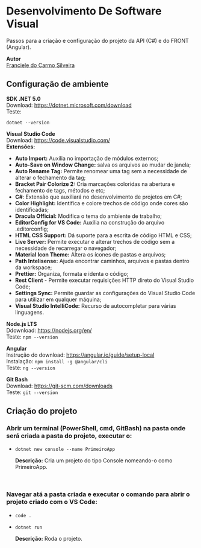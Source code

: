 # Desenvolvimento De Software Visual

Passos para a criação e configuração do projeto da API (C#) e do FRONT (Angular).

**Autor**<br>
[Franciele do Carmo Silveira](https://www.linkedin.com/in/cfrancielesilveira/)

## Configuração de ambiente

**SDK .NET 5.0**<br>
Download: https://dotnet.microsoft.com/download<br>
Teste:<br>

    dotnet --version

**Visual Studio Code**<br>
Download: https://code.visualstudio.com/<br>
    **Extensões:**

   - **Auto Import:** Auxilia no importação de módulos externos;
   - **Auto-Save on Window Change:** salva os arquivos ao mudar de janela;
   - **Auto Rename Tag:** Permite renomear uma tag sem a necessidade de alterar o fechamento da tag;
   - **Bracket Pair Colorize 2:** Cria marcações coloridas na abertura e fechamento de tags, métodos e etc;
   - **C#**: Extensão que auxiliará no desenvolvimento de projetos em C#;
   - **Color Highlight:** Identifica e colore trechos de código onde cores são identificadas;
   - **Dracula Official:** Modifica o tema do ambiente de trabalho;
   - **EditorConfig for VS Code:** Auxilia na construção do arquivo .editorconfig;
   - **HTML CSS Support:** Dá suporte para a escrita de código HTML e CSS;
   - **Live Server:** Permite executar e alterar trechos de código sem a necessidade de recarregar o navegador;
   - **Material Icon Theme:** Altera os ícones de pastas e arquivos;
   - **Path Intelisense:** Ajuda encontrar caminhos, arquivos e pastas dentro da workspace;
   - **Prettier:** Organiza, formata e identa o código;
   - **Rest Client** - Permite executar requisições HTTP direto do Visual Studio Code;
   - **Settings Sync:** Permite guardar as configurações do Visual Studio Code para utilizar em qualquer máquina;
   - **Visual Studio IntelliCode:** Recurso de autocompletar para várias linguagens.

**Node.js LTS**<br>
Ddownload: https://nodejs.org/en/<br>
Teste: `npm --version`<br>

**Angular**<br>
Instrução do download: https://angular.io/guide/setup-local<br>
Instalação: `npm install -g @angular/cli`<br>
Teste: `ng --version`<br>

**Git Bash**<br>
Download: https://git-scm.com/downloads<br>
Teste: `git --version`<br>

## Criação do projeto

<h3>Abrir um terminal (PowerShell, cmd, GitBash) na pasta onde será criada a pasta do projeto, executar o:</h3>

* `dotnet new console --name PrimeiroApp`

     **Descrição:** Cria um projeto do tipo Console nomeando-o como PrimeiroApp.
<br>

<h3>Navegar atá a pasta criada e executar o comando para abrir o projeto criado com o VS Code:</h3>

* `code .`

* `dotnet run`

     **Descrição:** Roda o projeto.
